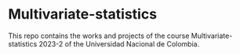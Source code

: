 # Multivariate-statistics
This repo contains the works and projects of the course Multivariate-statistics 2023-2 of the Universidad Nacional de Colombia.
